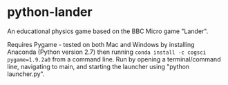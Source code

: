 # python-lander
An educational physics game based on the BBC Micro game "Lander".

Requires Pygame - tested on both Mac and Windows by installing Anaconda (Python version 2.7) then running `conda install -c cogsci pygame=1.9.2a0` from a command line. Run by opening a terminal/command line, navigating to main, and starting the launcher using "python launcher.py".
